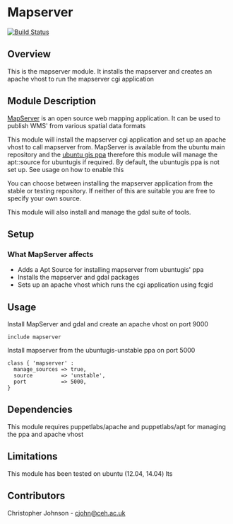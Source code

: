 # Mapserver
[![Build Status](https://travis-ci.org/NERC-CEH/puppet-mapserver.svg?branch=master)](https://travis-ci.org/NERC-CEH/puppet-mapserver)
## Overview

This is the mapserver module. It installs the mapserver and creates an apache vhost to run the mapserver cgi application

## Module Description

[MapServer](mapserver.org) is an open source web mapping application. It can be used to publish WMS' from various spatial data formats

This module will install the mapserver cgi application and set up an apache vhost to call mapserver from. MapServer is available from the ubuntu main repository and the [ubuntu gis ppa](launchpad.net/~ubuntugis) therefore this module will manage the apt::source for ubuntugis if required. By default, the ubuntugis ppa is not set up. See usage on how to enable this

You can choose between installing the mapserver application from the stable or testing repository. If neither of this are suitable you are free to specify your own source.

This module will also install and manage the gdal suite of tools.

## Setup

### What MapServer affects

* Adds a Apt Source for installing mapserver from ubuntugis' ppa
* Installs the mapserver and gdal packages
* Sets up an apache vhost which runs the cgi application using fcgid

## Usage

Install MapServer and gdal and create an apache vhost on port 9000

    include mapserver

Install mapserver from the ubuntugis-unstable ppa on port 5000

    class { 'mapserver' :
      manage_sources => true,
      source         => 'unstable',
      port           => 5000,
    }

## Dependencies

This module requires puppetlabs/apache and puppetlabs/apt for managing the ppa and apache vhost

## Limitations

This module has been tested on ubuntu (12.04, 14.04) lts

## Contributors

Christopher Johnson - cjohn@ceh.ac.uk
